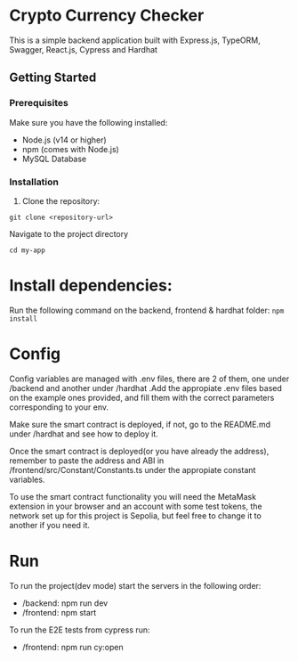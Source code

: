 # Crypto Currency Checker
This is a simple backend application built with Express.js, TypeORM, Swagger, React.js, Cypress and Hardhat

## Getting Started

### Prerequisites

Make sure you have the following installed:

- Node.js (v14 or higher)
- npm (comes with Node.js)
- MySQL Database

### Installation

1. Clone the repository:

`git clone <repository-url>`

Navigate to the project directory

`cd my-app`

# Install dependencies:
Run the following command on the backend, frontend & hardhat folder:
`npm install`

# Config
Config variables are managed with .env files, there are 2 of them, one under /backend and another under /hardhat .Add the appropiate .env files based on the example ones provided, and fill them with the correct parameters corresponding to your env.

Make sure the smart contract is deployed, if not, go to the README.md under /hardhat and see how to deploy it.

Once the smart contract is deployed(or you have already the address), remember to paste the address and ABI in /frontend/src/Constant/Constants.ts under the appropiate constant variables.

To use the smart contract functionality you will need the MetaMask extension in your browser and an account with some test tokens, the network set up for this project is Sepolia, but feel free to change it to another if you need it.

# Run
To run the project(dev mode) start the servers in the following order:
- /backend: npm run dev
- /frontend: npm start

To run the E2E tests from cypress run:
- /frontend: npm run cy:open
